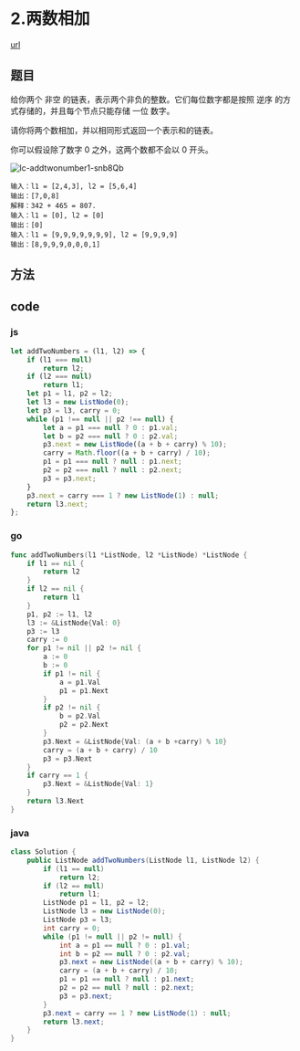 # 2.两数相加

[url](https://leetcode-cn.com/problems/add-two-numbers/)

## 题目

给你两个 非空 的链表，表示两个非负的整数。它们每位数字都是按照 逆序 的方式存储的，并且每个节点只能存储 一位 数字。

请你将两个数相加，并以相同形式返回一个表示和的链表。

你可以假设除了数字 0 之外，这两个数都不会以 0 开头。

![lc-addtwonumber1-snb8Qb](http://imgs.dreamcat.ink/uPic/lc-addtwonumber1-snb8Qb.jpeg)

```
输入：l1 = [2,4,3], l2 = [5,6,4]
输出：[7,0,8]
解释：342 + 465 = 807.
输入：l1 = [0], l2 = [0]
输出：[0]
输入：l1 = [9,9,9,9,9,9,9], l2 = [9,9,9,9]
输出：[8,9,9,9,0,0,0,1]
```

## 方法


## code

### js

```js
let addTwoNumbers = (l1, l2) => {
    if (l1 === null)
        return l2;
    if (l2 === null)
        return l1;
    let p1 = l1, p2 = l2;
    let l3 = new ListNode(0);
    let p3 = l3, carry = 0;
    while (p1 !== null || p2 !== null) {
        let a = p1 === null ? 0 : p1.val;
        let b = p2 === null ? 0 : p2.val;
        p3.next = new ListNode((a + b + carry) % 10);
        carry = Math.floor((a + b + carry) / 10);
        p1 = p1 === null ? null : p1.next;
        p2 = p2 === null ? null : p2.next;
        p3 = p3.next;
    }
    p3.next = carry === 1 ? new ListNode(1) : null;
    return l3.next;
};
```

### go

```go
func addTwoNumbers(l1 *ListNode, l2 *ListNode) *ListNode {
	if l1 == nil {
		return l2
	}
	if l2 == nil {
		return l1
	}
	p1, p2 := l1, l2
	l3 := &ListNode{Val: 0}
	p3 := l3
	carry := 0
	for p1 != nil || p2 != nil {
		a := 0
		b := 0
		if p1 != nil {
			a = p1.Val
			p1 = p1.Next
		}
		if p2 != nil {
			b = p2.Val
			p2 = p2.Next
		}
		p3.Next = &ListNode{Val: (a + b +carry) % 10}
		carry = (a + b + carry) / 10
		p3 = p3.Next
	}
	if carry == 1 {
		p3.Next = &ListNode{Val: 1}
	}
	return l3.Next
}
```

### java

```java
class Solution {
    public ListNode addTwoNumbers(ListNode l1, ListNode l2) {
        if (l1 == null)
            return l2;
        if (l2 == null)
            return l1;
        ListNode p1 = l1, p2 = l2;
        ListNode l3 = new ListNode(0);
        ListNode p3 = l3;
        int carry = 0;
        while (p1 != null || p2 != null) {
            int a = p1 == null ? 0 : p1.val;
            int b = p2 == null ? 0 : p2.val;
            p3.next = new ListNode((a + b + carry) % 10);
            carry = (a + b + carry) / 10;
            p1 = p1 == null ? null : p1.next;
            p2 = p2 == null ? null : p2.next;
            p3 = p3.next;
        }
        p3.next = carry == 1 ? new ListNode(1) : null;
        return l3.next;
    }
}
```

